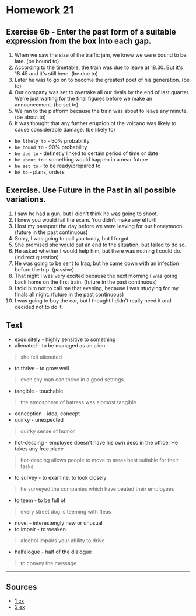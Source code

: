 # Homework 21

## Exercise 6b - Enter the past form of a suitable expression from the box into each gap.

1. When we saw the size of the traffic jam, we knew we were bound to be late. (be bound to)
2. According to the timetable, the train was due to leave at 18.30. But it's 18.45 and it's still here. (be due to)
3. Later he was to go on to become the greatest poet of his generation. (be to)
4. Our company was set to overtake all our rivals by the end of last quarter. We're just waiting for the final figures before we make an announcement. (be set to)
5. We ran to the platform because the train was about to leave any minute. (be about to)
6. It was thought that any further eruption of the volcano was likely to cause considerable damage. (be likely to)

- `be likely to` - 50% probability
- `be bound to` - 90% probability
- `be due to` - definetly linked to certain period of time or date
- `be about to` - something would happen in a near future
- `be set to` - to be ready/prepared to
- `be to` - plans, orders


## Exercise. Use Future in the Past in all possible variations.
1. I saw he had a gun, but I didn't think he was going to shoot.
2. I knew you would fail the exam. You didn't make any effort!
3. I lost my passport the day before we were leaving for our honeymoon. (future in the past continuous)
4. Sorry, I was going to call you today, but I forgot.
5. She promised she would put an end to the situation, but failed to do so.
6. He asked whether I would help him, but there was nothing I could do. (indirect question)
7. He was going to be sent to Iraq, but he came down with an infection before the trip. (passive)
8. That night I was very excited because the next morning I was going back home on the first train. (future in the past continuous)
9. I told him not to call me that evening, because I was studying for my finals all night. (future in the past continuous)
10. I was going to buy the car, but I thought I didn't really need it and decided not to do it.


## Text

- exquisitely - highly sensitive to something
- alienated - to be managed as an alien
> she felt alienated
- to thrive - to grow well
> even shy man can thrive in a good settings.
- tangible - touchable
> the atmosphere of hatress was alomost tangible
- conception - idea, concept
- quirky - unexpected
> quirky sense of humor
- hot-descing - employee doesn't have his own desc in the office. He takes any free place
> hot-descing allows people to move to areas best suitable for their tasks
- to survey - to examine, to look closely
> he surveyed the companies which have beated their employees
- to teem - to be full of
> every street dog is teeming with fleas
- novel - interestengly new or unusual
- to impair - to weaken
> alcohol impairs your ability to drive
- halfalogue - half of the dialogue

> to convey the message



---
## Sources
- [1 ex](http://random-idea-english.blogspot.com/2011/06/future-in-past-future-in-past-is.html)
- [2 ex](https://test-english.com/grammar-points/b2/future-in-the-past/)